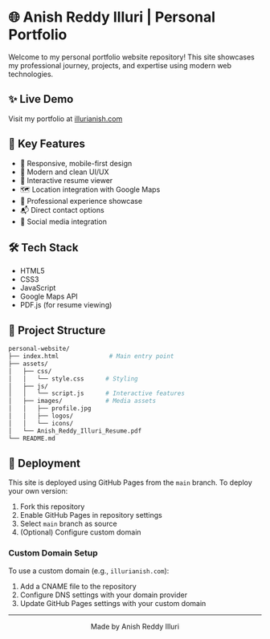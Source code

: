 # 🌐 Anish Reddy Illuri | Personal Portfolio

Welcome to my personal portfolio website repository! This site showcases my professional journey, projects, and expertise using modern web technologies.

## ✨ Live Demo

Visit my portfolio at [illurianish.com](https://illurianish.github.io/personal-website/)

## 🎯 Key Features

- 📱 Responsive, mobile-first design
- 🎨 Modern and clean UI/UX
- 📄 Interactive resume viewer
- 🗺️ Location integration with Google Maps
- 💼 Professional experience showcase
- 📬 Direct contact options
- 🔗 Social media integration

## 🛠️ Tech Stack

- HTML5
- CSS3
- JavaScript
- Google Maps API
- PDF.js (for resume viewing)

## 📂 Project Structure

```bash
personal-website/
├── index.html              # Main entry point
├── assets/
│   ├── css/
│   │   └── style.css      # Styling
│   ├── js/
│   │   └── script.js      # Interactive features
│   ├── images/            # Media assets
│   │   ├── profile.jpg
│   │   ├── logos/
│   │   └── icons/
│   └── Anish_Reddy_Illuri_Resume.pdf
└── README.md
```

## 🚀 Deployment

This site is deployed using GitHub Pages from the `main` branch. To deploy your own version:

1. Fork this repository
2. Enable GitHub Pages in repository settings
3. Select `main` branch as source
4. (Optional) Configure custom domain

### Custom Domain Setup

To use a custom domain (e.g., `illurianish.com`):
1. Add a CNAME file to the repository
2. Configure DNS settings with your domain provider
3. Update GitHub Pages settings with your custom domain

---

<div align="center">
  Made by Anish Reddy Illuri
</div>



